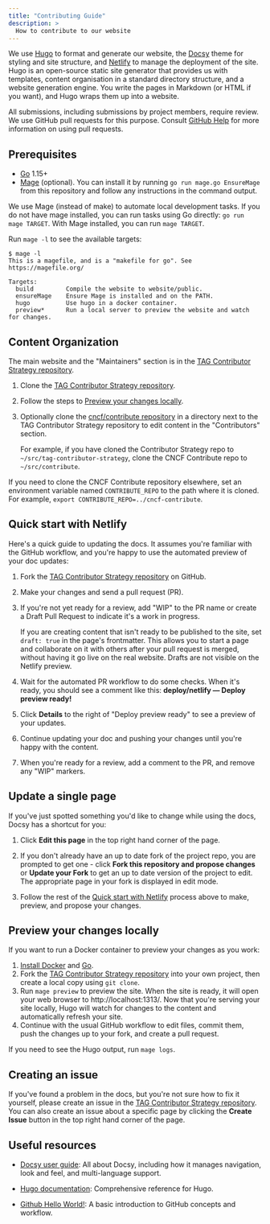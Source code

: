 ```yaml
---
title: "Contributing Guide"
description: >
  How to contribute to our website
---
```


We use [Hugo](https://gohugo.io/) to format and generate our website, the
[Docsy](https://github.com/google/docsy) theme for styling and site structure,
and [Netlify](https://www.netlify.com/) to manage the deployment of the site.
Hugo is an open-source static site generator that provides us with templates,
content organisation in a standard directory structure, and a website generation
engine. You write the pages in Markdown (or HTML if you want), and Hugo wraps
them up into a website.

All submissions, including submissions by project members, require review. We
use GitHub pull requests for this purpose. Consult
[GitHub Help](https://help.github.com/articles/about-pull-requests/) for more
information on using pull requests.

## Prerequisites

* [Go] 1.15+
* [Mage](https://magefile.org) (optional). You can install it by running 
  `go run mage.go EnsureMage` from this repository and follow any instructions
  in the command output.

We use Mage (instead of make) to automate local development tasks. If you 
do not have mage installed, you can run tasks using Go directly: `go run mage TARGET`.
With Mage installed, you can run `mage TARGET`.

Run `mage -l` to see the available targets:

```console
$ mage -l
This is a magefile, and is a "makefile for go". See https://magefile.org/

Targets:
  build         Compile the website to website/public.
  ensureMage    Ensure Mage is installed and on the PATH.
  hugo          Use hugo in a docker container.
  preview*      Run a local server to preview the website and watch for changes.
```

[Go]: https://golang.org/doc/install

## Content Organization

The main website and the "Maintainers" section is in the [TAG
Contributor Strategy repository]. 

1. Clone the [TAG Contributor Strategy repository].
1. Follow the steps to [Preview your changes locally](#preview-your-changes-locally).
1. Optionally clone the [cncf/contribute repository] in a directory
    next to the TAG Contributor Strategy repository to edit content
    in the "Contributors" section.
    
    For example, if you have cloned the Contributor Strategy repo to 
    `~/src/tag-contributor-strategy`, clone the CNCF Contribute repo to
    `~/src/contribute`.

If you need to clone the CNCF Contribute repository elsewhere, set an environment
variable named `CONTRIBUTE_REPO` to the path where it is cloned. For example, 
`export CONTRIBUTE_REPO=../cncf-contribute`.

## Quick start with Netlify

Here's a quick guide to updating the docs. It assumes you're familiar with the
GitHub workflow, and you're happy to use the automated preview of your doc
updates:

1. Fork the [TAG Contributor Strategy repository] on GitHub.
1. Make your changes and send a pull request (PR).
1. If you're not yet ready for a review, add "WIP" to the PR name or create a
   Draft Pull Request to indicate it's a work in progress.
   
   If you are creating content that isn't ready to be published to the site, set 
   `draft: true` in the page's frontmatter. This allows you to start a page and
   collaborate on it with others after your pull request is merged, without having
   it go live on the real website. Drafts are not visible on the Netlify
   preview.
   
1. Wait for the automated PR workflow to do some checks. When it's ready,
  you should see a comment like this: **deploy/netlify — Deploy preview ready!**
1. Click **Details** to the right of "Deploy preview ready" to see a preview
  of your updates.
1. Continue updating your doc and pushing your changes until you're happy with 
  the content.
1. When you're ready for a review, add a comment to the PR, and remove any
  "WIP" markers.

## Update a single page

If you've just spotted something you'd like to change while using the docs,
Docsy has a shortcut for you:

1. Click **Edit this page** in the top right hand corner of the page.

1. If you don't already have an up to date fork of the project repo, you are
   prompted to get one - click **Fork this repository and propose changes** or
   **Update your Fork** to get an up to date version of the project to edit. The
   appropriate page in your fork is displayed in edit mode.

1. Follow the rest of the [Quick start with Netlify](#quick-start-with-netlify)
   process above to make, preview, and propose your changes.

## Preview your changes locally

If you want to run a Docker container to preview your changes as you work:

1. [Install Docker](https://docs.docker.com/get-docker/) and [Go].
1. Fork the [TAG Contributor Strategy repository] into your own project, then
   create a local copy using `git clone`. 
1. Run `mage preview` to preview the site. When the site is ready, it will open
   your web browser to http://localhost:1313/. Now that you're serving your site
   locally, Hugo will watch for changes to the content and automatically refresh
   your site.
1. Continue with the usual GitHub workflow to edit files, commit them, push the
   changes up to your fork, and create a pull request.

If you need to see the Hugo output, run `mage logs`.

## Creating an issue

If you've found a problem in the docs, but you're not sure how to fix it
yourself, please create an issue in the [TAG Contributor Strategy repository].
You can also create an issue about a specific page by clicking the **Create
Issue** button in the top right hand corner of the page.

## Useful resources

* [Docsy user guide](https://www.docsy.dev/docs/): All about Docsy, including
  how it manages navigation, look and feel, and multi-language support.

* [Hugo documentation](https://gohugo.io/documentation/): Comprehensive reference for Hugo.

* [Github Hello World!](https://guides.github.com/activities/hello-world/): A
  basic introduction to GitHub concepts and workflow.

[TAG Contributor Strategy repository]: https://github.com/cncf/tag-contributor-strategy
[cncf/contribute repository]: https://github.com/cncf/contribute
